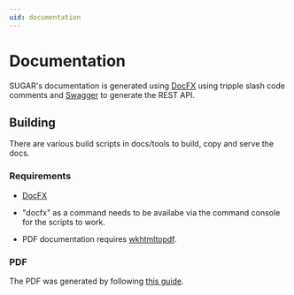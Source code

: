 ```yaml
---
uid: documentation
---
```


# Documentation

SUGAR's documentation is generated using [DocFX](https://dotnet.github.io/docfx/) using tripple slash code comments and [Swagger](https://swagger.io/) to generate the REST API.

## Building

There are various build scripts in docs/tools to build, copy and serve the docs.

### Requirements

- [DocFX](https://dotnet.github.io/docfx/)

- "docfx" as a command needs to be availabe via the command console for the scripts to work.

- PDF documentation requires [wkhtmltopdf](https://wkhtmltopdf.org/).

### PDF

The PDF was generated by following [this guide](https://dotnet.github.io/docfx/tutorial/walkthrough/walkthrough_generate_pdf.html).